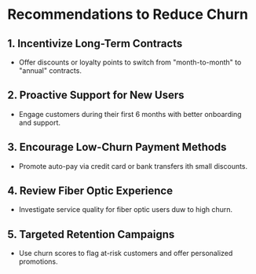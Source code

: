 # Recommendations to Reduce Churn

## 1. Incentivize Long-Term Contracts
- Offer discounts or loyalty points to switch from "month-to-month" to "annual" contracts.

## 2. Proactive Support for New Users
- Engage customers during their first 6 months with better onboarding and support.

## 3. Encourage Low-Churn Payment Methods
- Promote auto-pay via credit card or bank transfers ith small discounts.

## 4. Review Fiber Optic Experience
- Investigate service quality for fiber optic users duw to high churn.

## 5. Targeted Retention Campaigns
- Use churn scores to flag at-risk customers and offer personalized promotions.
